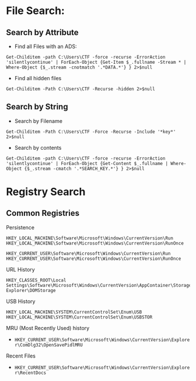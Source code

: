 # File Search:



## Search by Attribute
- Find all Files with an ADS:
```
Get-Childitem -path C:\Users\CTF -force -recurse -ErrorAction 'silentlycontinue' | ForEach-Object {Get-Item $_.fullname -Stream * | Where-Object {$_.stream -cnotmatch '.*DATA.*'} } 2>$null
```
- Find all hidden files
```
Get-Childitem -Path C:\Users\CTF -Recurse -hidden 2>$null
```

## Search by String
- Search by Filename
```
Get-Childitem -Path C:\Users\CTF -Force -Recurse -Include '*key*' 2>$null
```
- Search by contents
```
Get-Childitem -path C:\Users\CTF -force -recurse -ErrorAction 'silentlycontinue' | ForEach-Object {Get-Content $_.fullname | Where-Object {$_.stream -cmatch '.*SEARCH_KEY.*'} } 2>$null
```

# Registry Search

## Common Registries

Persistence
```
HKEY_LOCAL_MACHINE\Software\Microsoft\Windows\CurrentVersion\Run
HKEY_LOCAL_MACHINE\Software\Microsoft\Windows\CurrentVersion\RunOnce
```
```
HKEY_CURRENT_USER\Software\Microsoft\Windows\CurrentVersion\Run
HKEY_CURRENT_USER\Software\Microsoft\Windows\CurrentVersion\RunOnce
```

URL History
```
HKEY_CLASSES_ROOT\Local Settings\Software\Microsoft\Windows\CurrentVersion\AppContainer\Storage\microsoft.microsoftedge_8wekyb3d8bbwe\Children\001\Internet Explorer\DOMStorage
```

USB History
```
HKEY_LOCAL_MACHINE\SYSTEM\CurrentControlSet\Enum\USB
HKEY_LOCAL_MACHINE\SYSTEM\CurrentControlSet\Enum\USBSTOR
```
MRU (Most Recently Used) history
- `HKEY_CURRENT_USER\Software\Microsoft\Windows\CurrentVersion\Explorer\ComDlg32\OpenSavePidlMRU`

Recent Files
- `HKEY_CURRENT_USER\Software\Microsoft\Windows\CurrentVersion\Explorer\RecentDocs`
